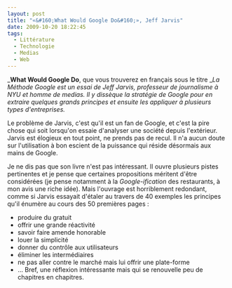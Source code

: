 ```yaml
---
layout: post
title: "«&#160;What Would Google Do&#160;», Jeff Jarvis"
date: 2009-10-20 18:22:45
tags:
  - Littérature
  - Technologie
  - Medias
  - Web
---
```


_**What Would Google Do**, que vous trouverez en français sous le titre __La Méthode Google est un essai de Jeff Jarvis, professeur de journalisme à NYU et homme de medias. Il y dissèque la stratégie de Google pour en extraire quelques grands principes et ensuite les appliquer à plusieurs types d'entreprises._

<!-- more -->

Le problème de Jarvis, c'est qu'il est un fan de Google, et c'est la pire chose qui soit lorsqu'on essaie d'analyser une société depuis l'extérieur. Jarvis est élogieux en tout point, ne prends pas de recul. Il n'a aucun doute sur l'utilisation à bon escient de la puissance qui réside désormais aux mains de Google.

Je ne dis pas que son livre n'est pas intéressant. Il ouvre plusieurs pistes pertinentes et je pense que certaines propositions méritent d'être considérées (je pense notamment à la _Google-ification_ des restaurants, à mon avis une riche idée). Mais l'ouvrage est horriblement redondant, comme si Jarvis essayait d'étaler au travers de 40 exemples les principes qu'il énumère au cours des 50 premières pages&nbsp;:

*   produire du gratuit
*   offrir une grande réactivité
*   savoir faire amende honorable
*   louer la simplicité
*   donner du contrôle aux utilisateurs
*   éliminer les intermédiaires
*   ne pas aller contre le marché mais lui offrir une plate-forme
*   …
Bref, une réflexion intéressante mais qui se renouvelle peu de chapitres en chapitres.